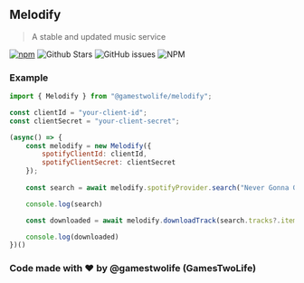## Melodify

> A stable and updated music service

[![npm](https://img.shields.io/npm/v/@gamestwolife/melodify?style=flat-square)](https://www.npmjs.com/package/@gamestwolife/melodify)
![Github Stars](https://img.shields.io/github/stars/GamesTwoLife/melodify?style=flat-square)
![GitHub issues](https://img.shields.io/github/issues-raw/GamesTwoLife/melodify?style=flat-square)
![NPM](https://img.shields.io/npm/l/@gamestwolife/melodify?style=flat-square)

### Example

```js
import { Melodify } from "@gamestwolife/melodify";

const clientId = "your-client-id";
const clientSecret = "your-client-secret";

(async() => {
	const melodify = new Melodify({
		spotifyClientId: clientId,
		spotifyClientSecret: clientSecret
	});
	
	const search = await melodify.spotifyProvider.search("Never Gonna Give You Up", ["track"], "UA");

	console.log(search)

	const downloaded = await melodify.downloadTrack(search.tracks?.items[0].name);

	console.log(downloaded)
})()
```

### Code made with ❤ by @gamestwolife (GamesTwoLife)